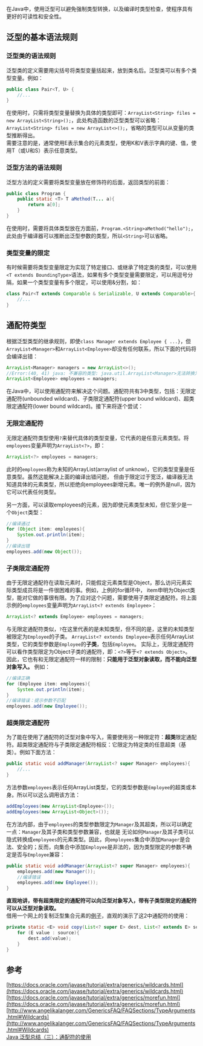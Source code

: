 在Java中，使用泛型可以避免强制类型转换，以及编译时类型检查，使程序具有更好的可读性和安全性。

## 泛型的基本语法规则

### 泛型类的语法规则
泛型类的定义需要用尖括号将类型变量括起来，放到类名后。泛型类可以有多个类型变量。例如：
``` java
public class Pair<T, U> {
    //...
}
```
在使用时，只需将类型变量替换为具体的类型即可：`ArrayList<String> files = new ArrayList<String>();`，此处构造函数的泛型类型可以省略：`ArrayList<String> files = new ArrayList<>();`，省略的类型可以从变量的类型推断得出。  
需要注意的是，通常使用E表示集合的元素类型，使用K和V表示字典的键、值，使用T（或U和S）表示任意类型。  

### 泛型方法的语法规则
泛型方法的定义需要将类型变量放在修饰符的后面，返回类型的前面：
``` java
public class Program {
    public static <T> T aMethod(T... a){
        return a[0];
    }
}
```
在使用时，需要将具体类型放在方面前，`Program.<String>aMethod("hello");`，此处由于编译器可以推断出泛型参数的类型，所以`<String>`可以省略。

### 类型变量的限定
有时候需要将类型变量限定为实现了特定接口、或继承了特定类的类型，可以使用`<T extends BoundingType>`语法，如果有多个类型变量需要限定，可以用逗号分隔，如果一个类型变量有多个限定，可以使用&分割，如：
``` java
class Pair<T extends Comparable & Serializable, U extends Comparable>{
    //...
}
```
## 通配符类型
根据泛型类型的继承规则，即使`class Manager extends Employee { ...}`，但`ArrayList<Manager>`和`ArrayList<Employee>`却没有任何联系，所以下面的代码将会编译出错：
``` java
ArrayList<Manager> managers = new ArrayList<>();
//Error:(40, 41) java: 不兼容的类型: java.util.ArrayList<Manager>无法转换为java.util.ArrayList<Employee>
ArrayList<Employee> employees = managers;
```
在Java中，可以使用通配符来解决这个问题。通配符共有3中类型，包括：无限定通配符(unbounded wildcard)、子类限定通配符(upper bound wildcard)、超类限定通配符(lower bound wildcard)。接下来将逐个尝试：
### 无限定通配符
无限定通配符类型使用`?`来替代具体的类型变量，它代表的是任意元素类型。将`employees`变量声明为`ArrayList<?>`，即：
``` java
ArrayList<?> employees = managers;
```
此时的`employees`称为未知的ArrayList(arraylist of unknow)，它的类型变量是任意类型。虽然这能解决上面的编译出错问题，
但由于限定过于宽泛，编译器无法知道具体的元素类型，所以拒绝向employees新增元素。唯一的例外是null，因为它可以代表任何类型。  

另一方面，可以读取employees的元素，因为即使元素类型未知，但它至少是一个`Object`类型：
``` java
//编译通过
for (Object item: employees){
    System.out.println(item);
}
//编译出错
employees.add(new Object());
```
### 子类限定通配符
由于无限定通配符在读取元素时，只能假定元素类型是Object，那么访问元素实际类型成员将是一件很困难的事。例如，上例的for循环中，
item申明为Object类型，能对它做的事很有限。为了应对这个问题，需要使用子类限定通配符。将上面示例的`employees`变量声明为`ArrayList<? extends Employee>`：
``` java
ArrayList<? extends Employee> employees = managers;
```
与无限定通配符类似，`?`在这里代表的是未知类型，但不同的是，这里的未知类型被限定为`Employee`的子类。
`ArrayList<? extends Employee>`表示任何ArrayList类型，它的类型参数是`Employee`的**子类**，包括`Employee`。
实际上，无限定通配符可以看作类型限定为Object子类的通配符，即：`<?>`等于`<? extends Object>`。
因此，它也有和无限定通配符一样的限制：**只能用于泛型对象读取，而不能向泛型对象写入。** 例如：
``` java
//编译正确
for (Employee item: employees){
    System.out.println(item);
}
//编译错误：提示参数不匹配
employees.add(new Employee());
```
### 超类限定通配符
为了能在使用了通配符的泛型对象中写入，需要使用另一种限定符：**超类**限定通配符。超类限定通配符与子类限定通配符相反：它限定为特定类的任意超类（基类）。例如下面方法：
``` java
public static void addManager(ArrayList<? super Manager> employees){
    //...
}
```
方法参数`employees`表示任何ArrayList类型，它的类型参数是`Employee`的超类或本身。所以可以这么调用该方法：
``` java
addEmployees(new ArrayList<Employee>());
addEmployees(new ArrayList<Object>());
```
在方法内部，由于`employees`的类型参数限定为`Manager`及其超类，所以可以确定一点：`Manager`及其子类和类型参数兼容，也就是
无论如何`Manager`及其子类可以隐式转换成`employees`的元素类型。因此，向`employees`集合中添加`Manager`是合法、安全的；反而，向集合中添加`Employee`是非法的，因为类型限定的参数不确定是否与`Employee`兼容：
``` java
public static void addManager(ArrayList<? super Manager> employees){
    employees.add(new Manager());
    //编译错误
    employees.add(new Employee());
}
```

**直观地讲，带有超类限定的通配符可以向泛型对象写入，带有子类型限定的通配符可以从泛型对象读取。**  
借用一个网上的复制泛型集合元素的[例子](https://segmentfault.com/a/1190000005337789)，直观的演示了这2中通配符的使用：
``` java
private static <E> void copy(List<? super E> dest, List<? extends E> source){
    for (E value : source){
        dest.add(value);
    }
}
```

## 参考
[https://docs.oracle.com/javase/tutorial/extra/generics/wildcards.html](https://docs.oracle.com/javase/tutorial/extra/generics/wildcards.html)  
[https://docs.oracle.com/javase/tutorial/extra/generics/morefun.html](https://docs.oracle.com/javase/tutorial/extra/generics/morefun.html)  
[http://www.angelikalanger.com/GenericsFAQ/FAQSections/TypeArguments.html#Wildcards](http://www.angelikalanger.com/GenericsFAQ/FAQSections/TypeArguments.html#Wildcards)  
[Java 泛型总结（三）：通配符的使用](https://segmentfault.com/a/1190000005337789)  
